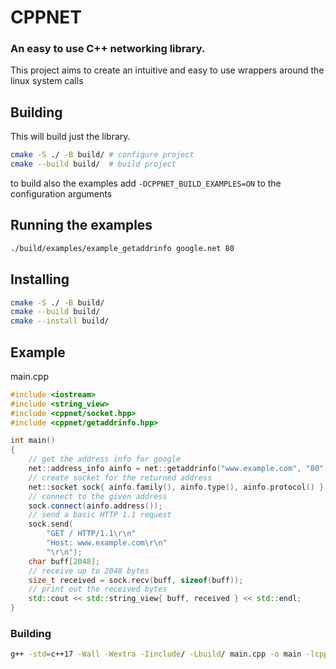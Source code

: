 # CPPNET
### An easy to use C++ networking library.

This project aims to create an intuitive and easy to use wrappers around the linux system calls

## Building
This will build just the library.
```bash
cmake -S ./ -B build/ # configure project
cmake --build build/  # build project
```
to build also the examples add `-DCPPNET_BUILD_EXAMPLES=ON` to the configuration arguments

## Running the examples
```bash
./build/examples/example_getaddrinfo google.net 80
```

## Installing
```bash
cmake -S ./ -B build/
cmake --build build/
cmake --install build/
```

## Example

main.cpp
```cpp
#include <iostream>
#include <string_view>
#include <cppnet/socket.hpp>
#include <cppnet/getaddrinfo.hpp>

int main()
{
    // get the address info for google
    net::address_info ainfo = net::getaddrinfo("www.example.com", "80", AF_UNSPEC, SOCK_STREAM, IPPROTO_TCP);
    // create socket for the returned address
    net::socket sock{ ainfo.family(), ainfo.type(), ainfo.protocol() };
    // connect to the given address
    sock.connect(ainfo.address());
    // send a basic HTTP 1.1 request
    sock.send(
        "GET / HTTP/1.1\r\n"
        "Host: www.example.com\r\n"
        "\r\n");
    char buff[2048];
    // receive up to 2048 bytes
    size_t received = sock.recv(buff, sizeof(buff));
    // print out the received bytes
    std::cout << std::string_view{ buff, received } << std::endl;
}
```

### Building
```bash
g++ -std=c++17 -Wall -Wextra -Iinclude/ -Lbuild/ main.cpp -o main -lcppnet
```
